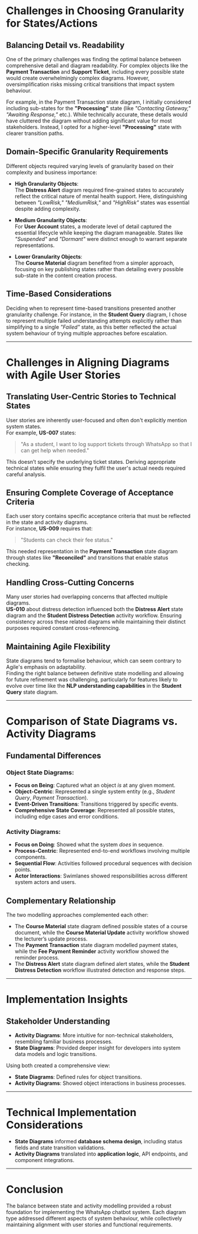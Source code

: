 # Challenges in Choosing Granularity for States/Actions

## Balancing Detail vs. Readability
One of the primary challenges was finding the optimal balance between comprehensive detail and diagram readability. For complex objects like the **Payment Transaction** and **Support Ticket**, including every possible state would create overwhelmingly complex diagrams. However, oversimplification risks missing critical transitions that impact system behaviour.

For example, in the Payment Transaction state diagram, I initially considered including sub-states for the **"Processing"** state (like *"Contacting Gateway," "Awaiting Response,"* etc.). While technically accurate, these details would have cluttered the diagram without adding significant value for most stakeholders. Instead, I opted for a higher-level **"Processing"** state with clearer transition paths.

## Domain-Specific Granularity Requirements

Different objects required varying levels of granularity based on their complexity and business importance:

- **High Granularity Objects**:  
  The **Distress Alert** diagram required fine-grained states to accurately reflect the critical nature of mental health support. Here, distinguishing between *"LowRisk," "MediumRisk,"* and *"HighRisk"* states was essential despite adding complexity.

- **Medium Granularity Objects**:  
  For **User Account** states, a moderate level of detail captured the essential lifecycle while keeping the diagram manageable. States like *"Suspended"* and *"Dormant"* were distinct enough to warrant separate representations.

- **Lower Granularity Objects**:  
  The **Course Material** diagram benefited from a simpler approach, focusing on key publishing states rather than detailing every possible sub-state in the content creation process.

## Time-Based Considerations

Deciding when to represent time-based transitions presented another granularity challenge. For instance, in the **Student Query** diagram, I chose to represent multiple failed understanding attempts explicitly rather than simplifying to a single *"Failed"* state, as this better reflected the actual system behaviour of trying multiple approaches before escalation.

---

# Challenges in Aligning Diagrams with Agile User Stories

## Translating User-Centric Stories to Technical States

User stories are inherently user-focused and often don't explicitly mention system states.  
For example, **US-007** states:

> "As a student, I want to log support tickets through WhatsApp so that I can get help when needed."

This doesn’t specify the underlying ticket states. Deriving appropriate technical states while ensuring they fulfil the user's actual needs required careful analysis.

## Ensuring Complete Coverage of Acceptance Criteria

Each user story contains specific acceptance criteria that must be reflected in the state and activity diagrams.  
For instance, **US-009** requires that:

> "Students can check their fee status."

This needed representation in the **Payment Transaction** state diagram through states like **"Reconciled"** and transitions that enable status checking.

## Handling Cross-Cutting Concerns

Many user stories had overlapping concerns that affected multiple diagrams.  
**US-010** about distress detection influenced both the **Distress Alert** state diagram and the **Student Distress Detection** activity workflow. Ensuring consistency across these related diagrams while maintaining their distinct purposes required constant cross-referencing.

## Maintaining Agile Flexibility

State diagrams tend to formalise behaviour, which can seem contrary to Agile's emphasis on adaptability.  
Finding the right balance between definitive state modelling and allowing for future refinement was challenging, particularly for features likely to evolve over time like the **NLP understanding capabilities** in the **Student Query** state diagram.

---

# Comparison of State Diagrams vs. Activity Diagrams

## Fundamental Differences

### Object State Diagrams:
- **Focus on Being**: Captured what an object *is* at any given moment.
- **Object-Centric**: Represented a single system entity (e.g., *Student Query*, *Payment Transaction*).
- **Event-Driven Transitions**: Transitions triggered by specific events.
- **Comprehensive State Coverage**: Represented all possible states, including edge cases and error conditions.

### Activity Diagrams:
- **Focus on Doing**: Showed what the system *does* in sequence.
- **Process-Centric**: Represented end-to-end workflows involving multiple components.
- **Sequential Flow**: Activities followed procedural sequences with decision points.
- **Actor Interactions**: Swimlanes showed responsibilities across different system actors and users.

## Complementary Relationship

The two modelling approaches complemented each other:

- The **Course Material** state diagram defined possible states of a course document, while the **Course Material Update** activity workflow showed the lecturer’s update process.
- The **Payment Transaction** state diagram modelled payment states, while the **Fee Payment Reminder** activity workflow showed the reminder process.
- The **Distress Alert** state diagram defined alert states, while the **Student Distress Detection** workflow illustrated detection and response steps.

---

# Implementation Insights

## Stakeholder Understanding
- **Activity Diagrams**: More intuitive for non-technical stakeholders, resembling familiar business processes.
- **State Diagrams**: Provided deeper insight for developers into system data models and logic transitions.

Using both created a comprehensive view:
- **State Diagrams**: Defined rules for object transitions.
- **Activity Diagrams**: Showed object interactions in business processes.

---

# Technical Implementation Considerations

- **State Diagrams** informed **database schema design**, including status fields and state transition validations.
- **Activity Diagrams** translated into **application logic**, API endpoints, and component integrations.

---

# Conclusion

The balance between state and activity modelling provided a robust foundation for implementing the WhatsApp chatbot system. Each diagram type addressed different aspects of system behaviour, while collectively maintaining alignment with user stories and functional requirements.
